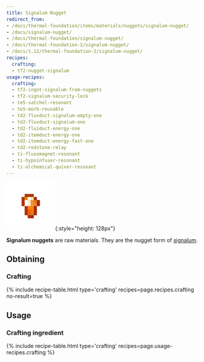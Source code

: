 ```yaml
---
title: Signalum Nugget
redirect_from:
- /docs/thermal-foundation/items/materials/nuggets/signalum-nugget/
- /docs/signalum-nugget/
- /docs/thermal-foundation/signalum-nugget/
- /docs/thermal-foundation-2/signalum-nugget/
- /docs/1.12/thermal-foundation-2/signalum-nugget/
recipes:
  crafting:
  - tf2-nugget-signalum
usage-recipes:
  crafting:
  - tf2-ingot-signalum-from-nuggets
  - tf2-signalum-security-lock
  - te5-satchel-resonant
  - te5-morb-reusable
  - td2-fluxduct-signalum-empty-one
  - td2-fluxduct-signalum-one
  - td2-fluiduct-energy-one
  - td2-itemduct-energy-one
  - td2-itemduct-energy-fast-one
  - td2-redstone-relay
  - ti-fluxomagnet-resonant
  - ti-hypoinfuser-resonant
  - ti-alchemical-quiver-resonant
---
```


![Signalum nugget](/assets/images/thermal-foundation-2/nugget-signalum.png){:style="height: 128px"}


**Signalum nuggets** are raw materials. They are the nugget form of
[signalum](/docs/1.12/thermal-foundation/signalum-ingot/).


Obtaining
---------

### Crafting
{% include recipe-table.html type='crafting' recipes=page.recipes.crafting no-result=true %}


Usage
-----

### Crafting ingredient
{% include recipe-table.html type='crafting' recipes=page.usage-recipes.crafting %}
